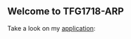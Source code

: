 <html>
<body>
<h2>Welcome to TFG1718-ARP</h2>
<p>Take a look on my <a href="https://tfg1718-arp.herokuapp.com/">application</a>: </p>
</body>
</html>

